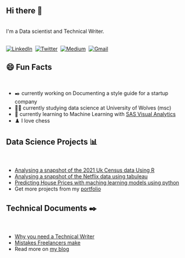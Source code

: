 ## Hi there 👋
<br>
I'm a Data scientist and Technical Writer.

<p align="left">
 
<br>
<a href=" https://www.linkedin.com/in/uche-buzugbe/"><img src="https://img.shields.io/badge/linkedin-%230077B5.svg?&style=flat-roundedrectangle=linkedin&logoColor=white" alt="LinkedIn" /></a>&nbsp;
<a href="https://twitter.com/uche_buzz"><img src="https://img.shields.io/badge/Twitter-1DA1F2?style=flat-roundedrectangle=twitter&logoColor=white" alt="Twitter" /></a>&nbsp;
<a href="https://medium.com/@buzugbeuche"><img src="https://img.shields.io/badge/Medium-12100E?style=flat-roundedrectangle=medium&logoColor=white" alt="Medium" /></a>&nbsp;
<a href="mailto:buzugbeuche@gmail.com?subject= Hello!"><img src="https://img.shields.io/badge/gmail-%23D14836.svg?&style=flat-roundedrectangle=gmail&logoColor=white" alt="Gmail"/></a>&nbsp;

## :smile: Fun Facts 
<br>

- :black_nib: currently working on Documenting a style guide for a startup company
-  :man_student: currently studying data science at University of Wolves (msc)
- 🌱 currently learning to Machine Learning with [SAS Visual Analytics](https://www.sas.com/en_us/home.html)
- ♟️ I love chess

## Data Science Projects :bar_chart:
<br>

- [Analysing a snapshot of the 2021 Uk Census data Using R ](https://github.com/Uchebuzz/R-data-exploration-Portfolio/blob/main/Census%20data_2023.R)
- [Analysing a snapshot of the Netflix data using tabuleau](https://public.tableau.com/app/profile/uchechukwu.buzugbe/viz/NetflixTabulea/NetflixDashboard)
- [Predicting House Prices with maching learning models using python ](https://github.com/Uchebuzz/Python-Portfolio/blob/main/Housepricing%20(1).py)
- Get more projects from my [portfolio](https://uchebuzz.github.io/Ucheportfolio.github.io/)


## Technical Documents :black_nib:
<br>

- [Why you need a Technical Writer](https://www.linkedin.com/pulse/why-you-need-technical-writer-your-company-uche-buzugbe/?trackingId=Wc2KmTLSRqOeNLegRP9nfA%3D%3D)
- [Mistakes Freelancers make](https://www.linkedin.com/pulse/three-mistakes-freelancers-keep-making-uche-buzugbe/?trackingId=Wc2KmTLSRqOeNLegRP9nfA%3D%3D)
- Read more on [my blog](https://www.linkedin.com/in/uche-buzugbe/recent-activity/articles/)
